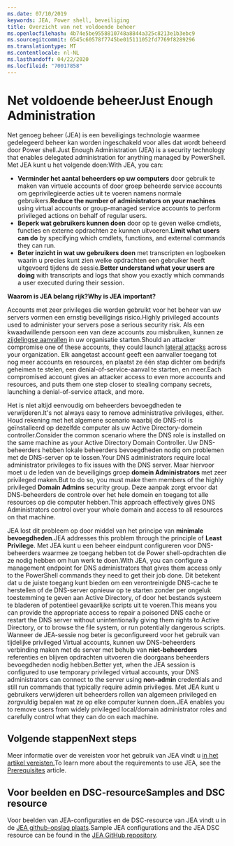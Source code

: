 ```yaml
---
ms.date: 07/10/2019
keywords: JEA, Power shell, beveiliging
title: Overzicht van net voldoende beheer
ms.openlocfilehash: 4b74e5be9558810748a8844a325c8213e1b3ebc9
ms.sourcegitcommit: 6545c60578f7745be015111052fd7769f8289296
ms.translationtype: MT
ms.contentlocale: nl-NL
ms.lasthandoff: 04/22/2020
ms.locfileid: "70017858"
---
```

# <a name="just-enough-administration"></a><span data-ttu-id="070bb-103">Net voldoende beheer</span><span class="sxs-lookup"><span data-stu-id="070bb-103">Just Enough Administration</span></span>

<span data-ttu-id="070bb-104">Net genoeg beheer (JEA) is een beveiligings technologie waarmee gedelegeerd beheer kan worden ingeschakeld voor alles dat wordt beheerd door Power shell.</span><span class="sxs-lookup"><span data-stu-id="070bb-104">Just Enough Administration (JEA) is a security technology that enables delegated administration for anything managed by PowerShell.</span></span> <span data-ttu-id="070bb-105">Met JEA kunt u het volgende doen:</span><span class="sxs-lookup"><span data-stu-id="070bb-105">With JEA, you can:</span></span>

- <span data-ttu-id="070bb-106">**Verminder het aantal beheerders op uw computers** door gebruik te maken van virtuele accounts of door groep beheerde service accounts om geprivilegieerde acties uit te voeren namens normale gebruikers.</span><span class="sxs-lookup"><span data-stu-id="070bb-106">**Reduce the number of administrators on your machines** using virtual accounts or group-managed service accounts to perform privileged actions on behalf of regular users.</span></span>
- <span data-ttu-id="070bb-107">**Beperk wat gebruikers kunnen doen** door op te geven welke cmdlets, functies en externe opdrachten ze kunnen uitvoeren.</span><span class="sxs-lookup"><span data-stu-id="070bb-107">**Limit what users can do** by specifying which cmdlets, functions, and external commands they can run.</span></span>
- <span data-ttu-id="070bb-108">**Beter inzicht in wat uw gebruikers doen** met transcripten en logboeken waarin u precies kunt zien welke opdrachten een gebruiker heeft uitgevoerd tijdens de sessie.</span><span class="sxs-lookup"><span data-stu-id="070bb-108">**Better understand what your users are doing** with transcripts and logs that show you exactly which commands a user executed during their session.</span></span>

<span data-ttu-id="070bb-109">**Waarom is JEA belang rijk?**</span><span class="sxs-lookup"><span data-stu-id="070bb-109">**Why is JEA important?**</span></span>

<span data-ttu-id="070bb-110">Accounts met zeer privileges die worden gebruikt voor het beheer van uw servers vormen een ernstig beveiligings risico.</span><span class="sxs-lookup"><span data-stu-id="070bb-110">Highly privileged accounts used to administer your servers pose a serious security risk.</span></span> <span data-ttu-id="070bb-111">Als een kwaadwillende persoon een van deze accounts zou misbruiken, kunnen ze [zijdelingse aanvallen](https://aka.ms/pth) in uw organisatie starten.</span><span class="sxs-lookup"><span data-stu-id="070bb-111">Should an attacker compromise one of these accounts, they could launch [lateral attacks](https://aka.ms/pth) across your organization.</span></span> <span data-ttu-id="070bb-112">Elk aangetast account geeft een aanvaller toegang tot nog meer accounts en resources, en plaatst ze één stap dichter om bedrijfs geheimen te stelen, een denial-of-service-aanval te starten, en meer.</span><span class="sxs-lookup"><span data-stu-id="070bb-112">Each compromised account gives an attacker access to even more accounts and resources, and puts them one step closer to stealing company secrets, launching a denial-of-service attack, and more.</span></span>

<span data-ttu-id="070bb-113">Het is niet altijd eenvoudig om beheerders bevoegdheden te verwijderen.</span><span class="sxs-lookup"><span data-stu-id="070bb-113">It's not always easy to remove administrative privileges, either.</span></span> <span data-ttu-id="070bb-114">Houd rekening met het algemene scenario waarbij de DNS-rol is geïnstalleerd op dezelfde computer als uw Active Directory-domein controller.</span><span class="sxs-lookup"><span data-stu-id="070bb-114">Consider the common scenario where the DNS role is installed on the same machine as your Active Directory Domain Controller.</span></span> <span data-ttu-id="070bb-115">Uw DNS-beheerders hebben lokale beheerders bevoegdheden nodig om problemen met de DNS-server op te lossen.</span><span class="sxs-lookup"><span data-stu-id="070bb-115">Your DNS administrators require local administrator privileges to fix issues with the DNS server.</span></span> <span data-ttu-id="070bb-116">Maar hiervoor moet u de leden van de beveiligings groep **domein Administrators** met zeer privileged maken.</span><span class="sxs-lookup"><span data-stu-id="070bb-116">But to do so, you must make them members of the highly privileged **Domain Admins** security group.</span></span> <span data-ttu-id="070bb-117">Deze aanpak zorgt ervoor dat DNS-beheerders de controle over het hele domein en toegang tot alle resources op die computer hebben.</span><span class="sxs-lookup"><span data-stu-id="070bb-117">This approach effectively gives DNS Administrators control over your whole domain and access to all resources on that machine.</span></span>

<span data-ttu-id="070bb-118">JEA lost dit probleem op door middel van het principe van **minimale bevoegdheden**.</span><span class="sxs-lookup"><span data-stu-id="070bb-118">JEA addresses this problem through the principle of **Least Privilege**.</span></span> <span data-ttu-id="070bb-119">Met JEA kunt u een beheer eindpunt configureren voor DNS-beheerders waarmee ze toegang hebben tot de Power shell-opdrachten die ze nodig hebben om hun werk te doen.</span><span class="sxs-lookup"><span data-stu-id="070bb-119">With JEA, you can configure a management endpoint for DNS administrators that gives them access only to the PowerShell commands they need to get their job done.</span></span> <span data-ttu-id="070bb-120">Dit betekent dat u de juiste toegang kunt bieden om een verontreinigde DNS-cache te herstellen of de DNS-server opnieuw op te starten zonder per ongeluk toestemming te geven aan Active Directory, of door het bestands systeem te bladeren of potentieel gevaarlijke scripts uit te voeren.</span><span class="sxs-lookup"><span data-stu-id="070bb-120">This means you can provide the appropriate access to repair a poisoned DNS cache or restart the DNS server without unintentionally giving them rights to Active Directory, or to browse the file system, or run potentially dangerous scripts.</span></span> <span data-ttu-id="070bb-121">Wanneer de JEA-sessie nog beter is geconfigureerd voor het gebruik van tijdelijke privileged Virtual accounts, kunnen uw DNS-beheerders verbinding maken met de server met behulp van **niet-beheerders** referenties en blijven opdrachten uitvoeren die doorgaans beheerders bevoegdheden nodig hebben.</span><span class="sxs-lookup"><span data-stu-id="070bb-121">Better yet, when the JEA session is configured to use temporary privileged virtual accounts, your DNS administrators can connect to the server using **non-admin** credentials and still run commands that typically require admin privileges.</span></span> <span data-ttu-id="070bb-122">Met JEA kunt u gebruikers verwijderen uit beheerders rollen van algemeen privileged en zorgvuldig bepalen wat ze op elke computer kunnen doen.</span><span class="sxs-lookup"><span data-stu-id="070bb-122">JEA enables you to remove users from widely privileged local/domain administrator roles and carefully control what they can do on each machine.</span></span>

## <a name="next-steps"></a><span data-ttu-id="070bb-123">Volgende stappen</span><span class="sxs-lookup"><span data-stu-id="070bb-123">Next steps</span></span>

<span data-ttu-id="070bb-124">Meer informatie over de vereisten voor het gebruik van JEA vindt u [in het artikel vereisten.](prerequisites.md)</span><span class="sxs-lookup"><span data-stu-id="070bb-124">To learn more about the requirements to use JEA, see the [Prerequisites](prerequisites.md) article.</span></span>

## <a name="samples-and-dsc-resource"></a><span data-ttu-id="070bb-125">Voor beelden en DSC-resource</span><span class="sxs-lookup"><span data-stu-id="070bb-125">Samples and DSC resource</span></span>

<span data-ttu-id="070bb-126">Voor beelden van JEA-configuraties en de DSC-resource van JEA vindt u in de [JEA github-opslag plaats](https://github.com/PowerShell/JEA).</span><span class="sxs-lookup"><span data-stu-id="070bb-126">Sample JEA configurations and the JEA DSC resource can be found in the [JEA GitHub repository](https://github.com/PowerShell/JEA).</span></span>
